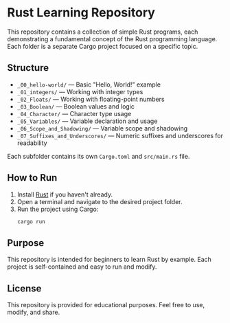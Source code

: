# Rust Learning Repository

This repository contains a collection of simple Rust programs, each demonstrating a fundamental concept of the Rust programming language. Each folder is a separate Cargo project focused on a specific topic.

## Structure

- `_00_hello-world/` — Basic "Hello, World!" example
- `_01_integers/` — Working with integer types
- `_02_Floats/` — Working with floating-point numbers
- `_03_Boolean/` — Boolean values and logic
- `_04_Character/` — Character type usage
- `_05_Variables/` — Variable declaration and usage
- `_06_Scope_and_Shadowing/` — Variable scope and shadowing
- `_07_Suffixes_and_Underscores/` — Numeric suffixes and underscores for readability

Each subfolder contains its own `Cargo.toml` and `src/main.rs` file.

## How to Run

1. Install [Rust](https://www.rust-lang.org/tools/install) if you haven't already.
2. Open a terminal and navigate to the desired project folder.
3. Run the project using Cargo:
   ```powershell
   cargo run
   ```

## Purpose

This repository is intended for beginners to learn Rust by example. Each project is self-contained and easy to run and modify.

## License

This repository is provided for educational purposes. Feel free to use, modify, and share.
